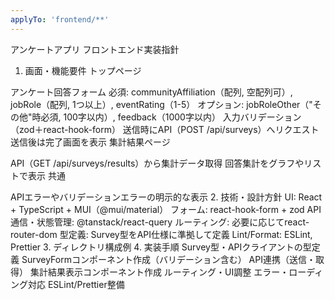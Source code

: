 ```yaml
---
applyTo: 'frontend/**'
---
```


アンケートアプリ フロントエンド実装指針
1. 画面・機能要件
トップページ

アンケート回答フォーム
必須: communityAffiliation（配列, 空配列可）, jobRole（配列, 1つ以上）, eventRating（1-5）
オプション: jobRoleOther（"その他"時必須, 100字以内）, feedback（1000字以内）
入力バリデーション（zod＋react-hook-form）
送信時にAPI（POST /api/surveys）へリクエスト
送信後は完了画面を表示
集計結果ページ

API（GET /api/surveys/results）から集計データ取得
回答集計をグラフやリストで表示
共通

APIエラーやバリデーションエラーの明示的な表示
2. 技術・設計方針
UI: React + TypeScript + MUI（@mui/material）
フォーム: react-hook-form + zod
API通信・状態管理: @tanstack/react-query
ルーティング: 必要に応じてreact-router-dom
型定義: Survey型をAPI仕様に準拠して定義
Lint/Format: ESLint, Prettier
3. ディレクトリ構成例
4. 実装手順
Survey型・APIクライアントの型定義
SurveyFormコンポーネント作成（バリデーション含む）
API連携（送信・取得）
集計結果表示コンポーネント作成
ルーティング・UI調整
エラー・ローディング対応
ESLint/Prettier整備
